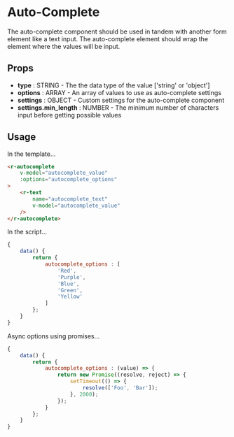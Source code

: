 # Auto-Complete
The auto-complete component should be used in tandem with another form element like a text input. The auto-complete element should wrap the element where the values will be input.

## Props
* **type** : STRING - The the data type of the value ['string' or 'object']
* **options** : ARRAY - An array of values to use as auto-complete settings
* **settings** : OBJECT - Custom settings for the auto-complete component
* **settings.min_length** : NUMBER - The minimum number of characters input before getting possible values

## Usage
In the template...
```html
<r-autocomplete
    v-model="autocomplete_value"
    :options="autocomplete_options"
>
    <r-text
        name="autocomplete_text"
        v-model="autocomplete_value"
    />
</r-autocomplete>
```

In the script...
```js
{
    data() {
        return {
            autocomplete_options : [
                'Red',
                'Purple',
                'Blue',
                'Green',
                'Yellow'
            ]
        };
    }
}
```

Async options using promises...
```js
{
    data() {
        return {
            autocomplete_options : (value) => {
                return new Promise((resolve, reject) => {
                    setTimeout(() => {
                        resolve(['Foo', 'Bar']);
                    }, 2000);
                });
            }
        };
    }
}
```
